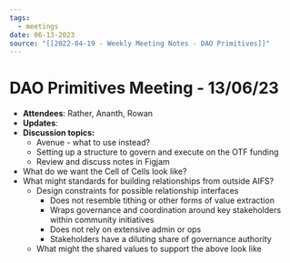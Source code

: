 ```yaml
---
tags:
  - meetings
date: 06-13-2023
source: "[[2022-04-19 - Weekly Meeting Notes - DAO Primitives]]"
---
```


# DAO Primitives Meeting - 13/06/23

- **Attendees**: Rather, Ananth, Rowan
- **Updates**:
- **Discussion topics:**
	- Avenue - what to use instead?
	- Setting up a structure to govern and execute on the OTF funding
	- Review and discuss notes in Figjam
- What do we want the Cell of Cells look like?
- What might standards for building relationships from outside AIFS?
	- Design constraints for possible relationship interfaces
		- Does not resemble tithing or other forms of value extraction
		- Wraps governance and coordination around key stakeholders within community initiatives
		- Does not rely on extensive admin or ops
		- Stakeholders have a diluting share of governance authority
	- What might the shared values to support the above look like